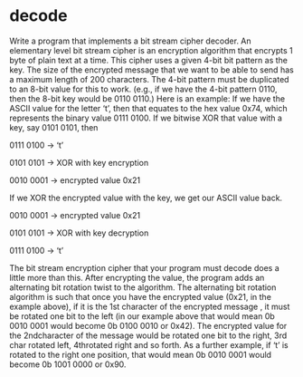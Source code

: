 # decode
Write a program that implements a bit stream cipher decoder. An elementary level bit
stream cipher is an encryption algorithm that encrypts 1 byte of plain text at a time. This
cipher uses a given 4-bit bit pattern as the key. The size of the encrypted message that
we want to be able to send has a maximum length of 200 characters. The 4-bit
pattern must be duplicated to an 8-bit value for this to work. (e.g., if we have the 4-bit
pattern 0110, then the 8-bit key would be 0110 0110.)
Here is an example:
If we have the ASCII value for the letter ‘t’, then that equates to the hex value 0x74,
which represents the binary value 0111 0100. If we bitwise XOR that value with a key,
say 0101 0101, then

0111 0100 -> ‘t’

0101 0101 -> XOR with key encryption

0010 0001 -> encrypted value 0x21

If we XOR the encrypted value with the key, we get our ASCII value back.

0010 0001 -> encrypted value 0x21

0101 0101 -> XOR with key decryption

0111 0100 -> ‘t’

The bit stream encryption cipher that your program must decode does a little more than
this. After encrypting the value, the program adds an alternating bit rotation twist to the
algorithm. The alternating bit rotation algorithm is such that once you have the
encrypted value (0x21, in the example above), if it is the 1st character of the encrypted
message , it must be rotated one bit to the left (in our example above that would mean
0b 0010 0001 would become 0b 0100 0010 or 0x42). The encrypted value for the 2ndcharacter of the message would be rotated one bit to the right, 3rd char rotated left, 4throtated right and so forth. As a further example, if ‘t’ is rotated to the right one 
position, that would mean 0b 0010 0001 would become 0b 1001 0000 or 0x90. 
